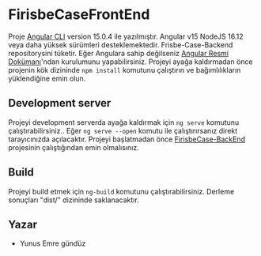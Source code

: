 # FirisbeCaseFrontEnd

Proje [Angular CLI](https://github.com/angular/angular-cli) version 15.0.4 ile yazılmıştır. Angular v15 NodeJS 16.12 veya daha yüksek sürümleri desteklemektedir. Frisbe-Case-Backend repositorysini tüketir. Eğer Angulara sahip değilseniz [Angular Resmi Dokümanı](https://angular.io/docs)'ndan kurulumunu yapabilirsiniz. Projeyi ayağa kaldırmadan önce projenin kök dizininde `npm install` komutunu çalıştırın ve bağımlılıkların yüklendiğine emin olun.

## Development server

Projeyi development serverda ayağa kaldırmak için `ng serve` komutunu çalıştırabilirsiniz.. Eğer `ng serve --open` komutu ile çalıştırırsanız direkt tarayıcınızda açılacaktır. Projeyi başlatmadan önce [FirisbeCase-BackEnd](https://github.com/yemregunduz/FirisbeCase-BackEnd) projesinin çalıştığından emin olmalısınız.
## Build

Projeyi build etmek için `ng-build` komutunu çalıştırabilirsiniz. Derleme sonuçları "dist/" dizininde saklanacaktır.


## Yazar

- Yunus Emre gündüz
